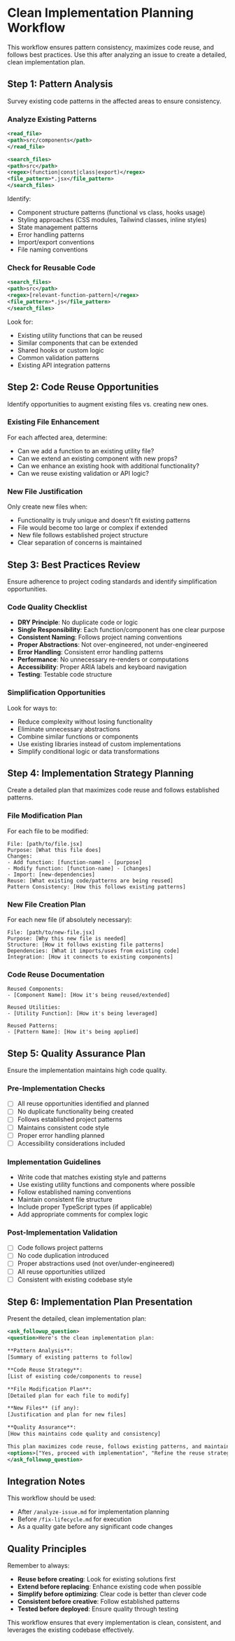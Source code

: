 # Clean Implementation Planning Workflow

This workflow ensures pattern consistency, maximizes code reuse, and follows best practices. Use this after analyzing an issue to create a detailed, clean implementation plan.

## Step 1: Pattern Analysis
Survey existing code patterns in the affected areas to ensure consistency.

### Analyze Existing Patterns
```xml
<read_file>
<path>src/components</path>
</read_file>
```

```xml
<search_files>
<path>src</path>
<regex>(function|const|class|export)</regex>
<file_pattern>*.jsx</file_pattern>
</search_files>
```

Identify:
- Component structure patterns (functional vs class, hooks usage)
- Styling approaches (CSS modules, Tailwind classes, inline styles)
- State management patterns
- Error handling patterns
- Import/export conventions
- File naming conventions

### Check for Reusable Code
```xml
<search_files>
<path>src</path>
<regex>[relevant-function-pattern]</regex>
<file_pattern>*.js</file_pattern>
</search_files>
```

Look for:
- Existing utility functions that can be reused
- Similar components that can be extended
- Shared hooks or custom logic
- Common validation patterns
- Existing API integration patterns

## Step 2: Code Reuse Opportunities
Identify opportunities to augment existing files vs. creating new ones.

### Existing File Enhancement
For each affected area, determine:
- Can we add a function to an existing utility file?
- Can we extend an existing component with new props?
- Can we enhance an existing hook with additional functionality?
- Can we reuse existing validation or API logic?

### New File Justification
Only create new files when:
- Functionality is truly unique and doesn't fit existing patterns
- File would become too large or complex if extended
- New file follows established project structure
- Clear separation of concerns is maintained

## Step 3: Best Practices Review
Ensure adherence to project coding standards and identify simplification opportunities.

### Code Quality Checklist
- **DRY Principle**: No duplicate code or logic
- **Single Responsibility**: Each function/component has one clear purpose
- **Consistent Naming**: Follows project naming conventions
- **Proper Abstractions**: Not over-engineered, not under-engineered
- **Error Handling**: Consistent error handling patterns
- **Performance**: No unnecessary re-renders or computations
- **Accessibility**: Proper ARIA labels and keyboard navigation
- **Testing**: Testable code structure

### Simplification Opportunities
Look for ways to:
- Reduce complexity without losing functionality
- Eliminate unnecessary abstractions
- Combine similar functions or components
- Use existing libraries instead of custom implementations
- Simplify conditional logic or data transformations

## Step 4: Implementation Strategy Planning
Create a detailed plan that maximizes code reuse and follows established patterns.

### File Modification Plan
For each file to be modified:
```
File: [path/to/file.jsx]
Purpose: [What this file does]
Changes:
- Add function: [function-name] - [purpose]
- Modify function: [function-name] - [changes]
- Import: [new-dependencies]
Reuse: [What existing code/patterns are being reused]
Pattern Consistency: [How this follows existing patterns]
```

### New File Creation Plan
For each new file (if absolutely necessary):
```
File: [path/to/new-file.jsx]
Purpose: [Why this new file is needed]
Structure: [How it follows existing file patterns]
Dependencies: [What it imports/uses from existing code]
Integration: [How it connects to existing components]
```

### Code Reuse Documentation
```
Reused Components:
- [Component Name]: [How it's being reused/extended]

Reused Utilities:
- [Utility Function]: [How it's being leveraged]

Reused Patterns:
- [Pattern Name]: [How it's being applied]
```

## Step 5: Quality Assurance Plan
Ensure the implementation maintains high code quality.

### Pre-Implementation Checks
- [ ] All reuse opportunities identified and planned
- [ ] No duplicate functionality being created
- [ ] Follows established project patterns
- [ ] Maintains consistent code style
- [ ] Proper error handling planned
- [ ] Accessibility considerations included

### Implementation Guidelines
- Write code that matches existing style and patterns
- Use existing utility functions and components where possible
- Follow established naming conventions
- Maintain consistent file structure
- Include proper TypeScript types (if applicable)
- Add appropriate comments for complex logic

### Post-Implementation Validation
- [ ] Code follows project patterns
- [ ] No code duplication introduced
- [ ] Proper abstractions used (not over/under-engineered)
- [ ] All reuse opportunities utilized
- [ ] Consistent with existing codebase style

## Step 6: Implementation Plan Presentation
Present the detailed, clean implementation plan:

```xml
<ask_followup_question>
<question>Here's the clean implementation plan:

**Pattern Analysis**:
[Summary of existing patterns to follow]

**Code Reuse Strategy**:
[List of existing code/components to reuse]

**File Modification Plan**:
[Detailed plan for each file to modify]

**New Files** (if any):
[Justification and plan for new files]

**Quality Assurance**:
[How this maintains code quality and consistency]

This plan maximizes code reuse, follows existing patterns, and maintains clean architecture. Ready to proceed with implementation?</question>
<options>["Yes, proceed with implementation", "Refine the reuse strategy", "Simplify the approach further", "Review pattern consistency"]</options>
</ask_followup_question>
```

## Integration Notes
This workflow should be used:
- After `/analyze-issue.md` for implementation planning
- Before `/fix-lifecycle.md` for execution
- As a quality gate before any significant code changes

## Quality Principles
Remember to always:
- **Reuse before creating**: Look for existing solutions first
- **Extend before replacing**: Enhance existing code when possible
- **Simplify before optimizing**: Clear code is better than clever code
- **Consistent before creative**: Follow established patterns
- **Tested before deployed**: Ensure quality through testing

This workflow ensures that every implementation is clean, consistent, and leverages the existing codebase effectively.
